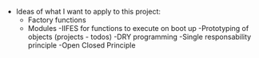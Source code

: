- Ideas of what I want to apply to this project:
    - Factory functions
    - Modules
    -IIFES for functions to execute on boot up
    -Prototyping of objects (projects - todos)
    -DRY programming
    -Single responsability principle
    -Open Closed Principle
